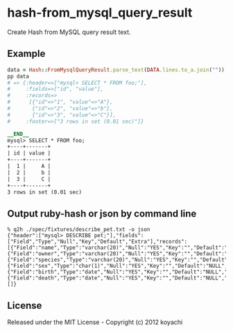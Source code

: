 # hash-from_mysql_query_result

Create Hash from MySQL query result text.

## Example

```ruby
data = Hash::FromMysqlQueryResult.parse_text(DATA.lines.to_a.join(""))
pp data
# => {:header=>["mysql> SELECT * FROM foo;"],
#     :fields=>["id", "value"],
#     :records=>
#      [{"id"=>"1", "value"=>"A"},
#       {"id"=>"2", "value"=>"b"},
#       {"id"=>"3", "value"=>"C"}],
#     :footer=>["3 rows in set (0.01 sec)"]}

__END__
mysql> SELECT * FROM foo;
+----+-------+
| id | value |
+----+-------+
|  1 |     A |
|  2 |     b |
|  3 |     C |
+----+-------+
3 rows in set (0.01 sec)

```

## Output ruby-hash or json by command line

```
% q2h ./spec/fixtures/describe_pet.txt -o json
{"header":["mysql> DESCRIBE pet;"],"fields":["Field","Type","Null","Key","Default","Extra"],"records":[{"Field":"name","Type":"varchar(20)","Null":"YES","Key":"","Default":"NULL","Extra":""},{"Field":"owner","Type":"varchar(20)","Null":"YES","Key":"","Default":"NULL","Extra":""},{"Field":"species","Type":"varchar(20)","Null":"YES","Key":"","Default":"NULL","Extra":""},{"Field":"sex","Type":"char(1)","Null":"YES","Key":"","Default":"NULL","Extra":""},{"Field":"birth","Type":"date","Null":"YES","Key":"","Default":"NULL","Extra":""},{"Field":"death","Type":"date","Null":"YES","Key":"","Default":"NULL","Extra":""}],"footer":[]}
```


## License

Released under the MIT License - Copyright (c) 2012 koyachi
